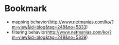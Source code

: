 # Bookmark

- mapping behavior(http://www.netmanias.com/ko/?m=view&id=blog&tag=248&no=5833)
- filtering behavior(http://www.netmanias.com/ko/?m=view&id=blog&tag=248&no=5839)
